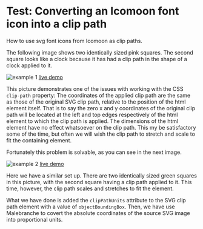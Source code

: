 # Test: Converting an Icomoon font icon into a clip path

How to use svg font icons from Icomoon as clip paths.

The following image shows two identically sized pink squares. The second square looks like a clock because it has had a clip path in the shape of a clock applied to it.

![example 1](https://richardinho.github.io/malebranche-tests/test2/images/example-1.png)
[live demo](https://richardinho.github.io/malebranche-tests/test2/)

This picture demonstrates one of the issues with working with the CSS `clip-path` property: The coordinates of the applied clip path are the same as those of the original SVG clip path, relative to the position of the html element itself. That is to say the zero x and y coordinates of the original clip path will be located at the left and top edges respectively of the html element to which the clip path is applied. The dimensions of the html element have no effect whatsoever on the clip path. This my be satisfactory some of the time, but often we will wish the clip path to stretch and scale to fit the containing element.


Fortunately this problem is solvable, as you can see in the next image.

![example 2](https://richardinho.github.io/malebranche-tests/test2/images/example-2.png)
[live demo](https://richardinho.github.io/malebranche-tests/test2/index2.html)

Here we have a similar set up. There are two identically sized green squares in this picture, with the second square having a clip path applied to it. This time, however, the clip path scales and stretches to fit the element.


What we have done is added the `clipPathUnits` attribute to the SVG clip path element with a value of `objectBoundingBox`. Then, we have use Malebranche to covert the absolute coordinates of the source SVG image into proportional units. 